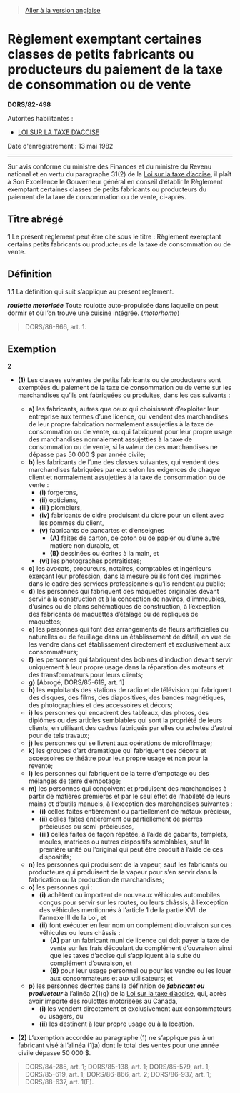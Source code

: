 > [Aller à la version anglaise](/en/Regulations/Statutory%20Orders%20and%20Regulations/82/498.md)

# Règlement exemptant certaines classes de petits fabricants ou producteurs du paiement de la taxe de consommation ou de vente

**DORS/82-498**

Autorités habilitantes : 
- [LOI SUR LA TAXE D’ACCISE](/fr/Lois/Lois%20révisées%20du%20Canada/E/E-15.md)

Date d'enregistrement : 13 mai 1982

----------

Sur avis conforme du ministre des Finances et du ministre du Revenu national et en vertu du paragraphe 31(2) de la [Loi sur la taxe d’accise](/fr/Lois/Lois%20révisées%20du%20Canada/E/E-15.md), il plaît à Son Excellence le Gouverneur général en conseil d’établir le Règlement exemptant certaines classes de petits fabricants ou producteurs du paiement de la taxe de consommation ou de vente, ci-après.




## Titre abrégé


**1** Le présent règlement peut être cité sous le titre : Règlement exemptant certains petits fabricants ou producteurs de la taxe de consommation ou de vente.




## Définition


**1.1** La définition qui suit s’applique au présent règlement.

***roulotte motorisée*** Toute roulotte auto-propulsée dans laquelle on peut dormir et où l’on trouve une cuisine intégrée. (*motorhome*)
> DORS/86-866, art. 1.





## Exemption


**2** 

- **(1)** Les classes suivantes de petits fabricants ou de producteurs sont exemptées du paiement de la taxe de consommation ou de vente sur les marchandises qu’ils ont fabriquées ou produites, dans les cas suivants :
	- **a)** les fabricants, autres que ceux qui choisissent d’exploiter leur entreprise aux termes d’une licence, qui vendent des marchandises de leur propre fabrication normalement assujetties à la taxe de consommation ou de vente, ou qui fabriquent pour leur propre usage des marchandises normalement assujetties à la taxe de consommation ou de vente, si la valeur de ces marchandises ne dépasse pas 50 000 $ par année civile;
	- **b)** les fabricants de l’une des classes suivantes, qui vendent des marchandises fabriquées par eux selon les exigences de chaque client et normalement assujetties à la taxe de consommation ou de vente :
		- **(i)** forgerons,
		- **(ii)** opticiens,
		- **(iii)** plombiers,
		- **(iv)** fabricants de cidre produisant du cidre pour un client avec les pommes du client,
		- **(v)** fabricants de pancartes et d’enseignes
			- **(A)** faites de carton, de coton ou de papier ou d’une autre matière non durable, et
			- **(B)** dessinées ou écrites à la main, et
		- **(vi)** les photographes portraitistes;
	- **c)** les avocats, procureurs, notaires, comptables et ingénieurs exerçant leur profession, dans la mesure où ils font des imprimés dans le cadre des services professionnels qu’ils rendent au public;
	- **d)** les personnes qui fabriquent des maquettes originales devant servir à la construction et à la conception de navires, d’immeubles, d’usines ou de plans schématiques de construction, à l’exception des fabricants de maquettes d’étalage ou de répliques de maquettes;
	- **e)** les personnes qui font des arrangements de fleurs artificielles ou naturelles ou de feuillage dans un établissement de détail, en vue de les vendre dans cet établissement directement et exclusivement aux consommateurs;
	- **f)** les personnes qui fabriquent des bobines d’induction devant servir uniquement à leur propre usage dans la réparation des moteurs et des transformateurs pour leurs clients;
	- **g)** [Abrogé, DORS/85-619, art. 1]
	- **h)** les exploitants des stations de radio et de télévision qui fabriquent des disques, des films, des diapositives, des bandes magnétiques, des photographies et des accessoires et décors;
	- **i)** les personnes qui encadrent des tableaux, des photos, des diplômes ou des articles semblables qui sont la propriété de leurs clients, en utilisant des cadres fabriqués par elles ou achetés d’autrui pour de tels travaux;
	- **j)** les personnes qui se livrent aux opérations de microfilmage;
	- **k)** les groupes d’art dramatique qui fabriquent des décors et accessoires de théâtre pour leur propre usage et non pour la revente;
	- **l)** les personnes qui fabriquent de la terre d’empotage ou des mélanges de terre d’empotage;
	- **m)** les personnes qui conçoivent et produisent des marchandises à partir de matières premières et par le seul effet de l’habileté de leurs mains et d’outils manuels, à l’exception des marchandises suivantes :
		- **(i)** celles faites entièrement ou partiellement de métaux précieux,
		- **(ii)** celles faites entièrement ou partiellement de pierres précieuses ou semi-précieuses,
		- **(iii)** celles faites de façon répétée, à l’aide de gabarits, templets, moules, matrices ou autres dispositifs semblables, sauf la première unité ou l’original qui peut être produit à l’aide de ces dispositifs;
	- **n)** les personnes qui produisent de la vapeur, sauf les fabricants ou producteurs qui produisent de la vapeur pour s’en servir dans la fabrication ou la production de marchandises;
	- **o)** les personnes qui :
		- **(i)** achètent ou importent de nouveaux véhicules automobiles conçus pour servir sur les routes, ou leurs châssis, à l’exception des véhicules mentionnés à l’article 1 de la partie XVII de l’annexe III de la Loi, et
		- **(ii)** font exécuter en leur nom un complément d’ouvraison sur ces véhicules ou leurs châssis :
			- **(A)** par un fabricant muni de licence qui doit payer la taxe de vente sur les frais découlant du complément d’ouvraison ainsi que les taxes d’accise qui s’appliquent à la suite du complément d’ouvraison, et
			- **(B)** pour leur usage personnel ou pour les vendre ou les louer aux consommateurs et aux utilisateurs; et
	- **p)** les personnes décrites dans la définition de ***fabricant ou producteur*** à l’alinéa 2(1)g) de la [Loi sur la taxe d’accise](/fr/Lois/Lois%20révisées%20du%20Canada/E/E-15.md), qui, après avoir importé des roulottes motorisées au Canada,
		- **(i)** les vendent directement et exclusivement aux consommateurs ou usagers, ou
		- **(ii)** les destinent à leur propre usage ou à la location.

- **(2)** L’exemption accordée au paragraphe (1) ne s’applique pas à un fabricant visé à l’alinéa (1)a) dont le total des ventes pour une année civile dépasse 50 000 $.
> DORS/84-285, art. 1; DORS/85-138, art. 1; DORS/85-579, art. 1; DORS/85-619, art. 1; DORS/86-866, art. 2; DORS/86-937, art. 1; DORS/88-637, art. 1(F).



